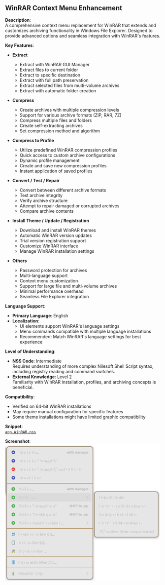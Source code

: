 ## WinRAR Context Menu Enhancement
**Description**:  
A comprehensive context menu replacement for WinRAR that extends and customizes archiving functionality in Windows File Explorer. Designed to provide advanced options and seamless integration with WinRAR's features.

**Key Features**:
* **Extract**
  - Extract with WinRAR GUI Manager
  - Extract files to current folder
  - Extract to specific destination
  - Extract with full path preservation
  - Extract selected files from multi-volume archives
  - Extract with automatic folder creation

* **Compress**
  - Create archives with multiple compression levels
  - Support for various archive formats (ZIP, RAR, 7Z)
  - Compress multiple files and folders
  - Create self-extracting archives
  - Set compression method and algorithm

* **Compress to Profile**
  - Utilize predefined WinRAR compression profiles
  - Quick access to custom archive configurations
  - Dynamic profile management
  - Create and save new compression profiles
  - Instant application of saved profiles

* **Convert / Test / Repair**
  - Convert between different archive formats
  - Test archive integrity
  - Verify archive structure
  - Attempt to repair damaged or corrupted archives
  - Compare archive contents

* **Install Theme / Update / Registration**
  - Download and install WinRAR themes
  - Automatic WinRAR version updates
  - Trial version registration support
  - Customize WinRAR interface
  - Manage WinRAR installation settings

* **Others**
  - Password protection for archives
  - Multi-language support
  - Context menu customization
  - Support for large file and multi-volume archives
  - Minimal performance overhead
  - Seamless File Explorer integration

**Language Support**:
- **Primary Language**: English
- **Localization**:
  - UI elements support WinRAR's language settings
  - Menu commands compatible with multiple language installations
  - Recommended: Match WinRAR's language settings for best experience

**Level of Understanding**:
- **NSS Code**: Intermediate  
  Requires understanding of more complex Nilesoft Shell Script syntax, including registry reading and command switches.
- **External Knowledge**: Level 2  
  Familiarity with WinRAR installation, profiles, and archiving concepts is beneficial.

**Compatibility**:
- Verified on 64-bit WinRAR installations
- May require manual configuration for specific features
- Some theme installations might have limited graphic compatibility

**Snippet**:  
[`app.WinRAR.nss`](/ex3.archiver/app.WinRAR.nss)

**Screenshot**:  
![WinRAR Context Menu](/ex3.archiver/app.WinRAR.png)